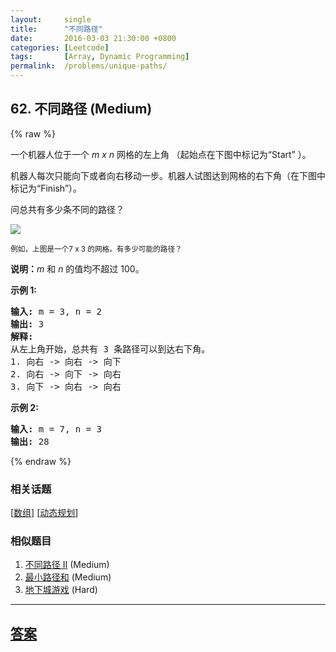 ```yaml
---
layout:     single
title:      "不同路径"
date:       2016-03-03 21:30:00 +0800
categories: [Leetcode]
tags:       [Array, Dynamic Programming]
permalink:  /problems/unique-paths/
---
```


## 62. 不同路径 (Medium)

{% raw %}

<p>一个机器人位于一个 <em>m x n </em>网格的左上角 （起始点在下图中标记为&ldquo;Start&rdquo; ）。</p>

<p>机器人每次只能向下或者向右移动一步。机器人试图达到网格的右下角（在下图中标记为&ldquo;Finish&rdquo;）。</p>

<p>问总共有多少条不同的路径？</p>

<p><img src="https://assets.leetcode-cn.com/aliyun-lc-upload/uploads/2018/10/22/robot_maze.png"></p>

<p><small>例如，上图是一个7 x 3 的网格。有多少可能的路径？</small></p>

<p><strong>说明：</strong><em>m</em>&nbsp;和 <em>n </em>的值均不超过 100。</p>

<p><strong>示例&nbsp;1:</strong></p>

<pre><strong>输入:</strong> m = 3, n = 2
<strong>输出:</strong> 3
<strong>解释:</strong>
从左上角开始，总共有 3 条路径可以到达右下角。
1. 向右 -&gt; 向右 -&gt; 向下
2. 向右 -&gt; 向下 -&gt; 向右
3. 向下 -&gt; 向右 -&gt; 向右
</pre>

<p><strong>示例&nbsp;2:</strong></p>

<pre><strong>输入:</strong> m = 7, n = 3
<strong>输出:</strong> 28</pre>

{% endraw %}

### 相关话题
  [[数组](https://github.com/openset/leetcode/tree/master/tag/array/README.md)]
  [[动态规划](https://github.com/openset/leetcode/tree/master/tag/dynamic-programming/README.md)]

### 相似题目
  1. [不同路径 II](/problems/unique-paths-ii) (Medium)
  1. [最小路径和](/problems/minimum-path-sum) (Medium)
  1. [地下城游戏](/problems/dungeon-game) (Hard)

---

## [答案](https://github.com/openset/leetcode/tree/master/problems/unique-paths)
